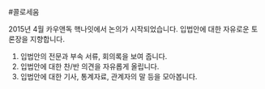 #콜로세움

2015년 4월 카우앤독 핵나잇에서 논의가 시작되었습니다.
입법안에 대한 자유로운 토론장을 지향합니다.

1. 입법안의 전문과 부속 서류, 회의록을 보여 줍니다.
2. 입법안에 대한 찬/반 의견을 자유롭게 올립니다.
3. 입법안에 대한 기사, 통계자료, 관계자의 말 등을 모아봅니다.
